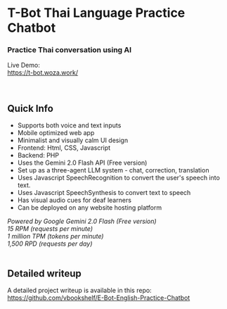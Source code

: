 # T-Bot Thai Language Practice Chatbot

### Practice Thai conversation using AI

Live Demo:<br>
https://t-bot.woza.work/

<br>

## Quick Info
- Supports both voice and text inputs
- Mobile optimized web app
- Minimalist and visually calm UI design
- Frontend: Html, CSS, Javascript
- Backend: PHP
- Uses the Gemini 2.0 Flash API (Free version)
- Set up as a three-agent LLM system - chat, correction, translation
- Uses Javascript SpeechRecognition to convert the user's speech into text.
- Uses Javascript SpeechSynthesis to convert text to speech
- Has visual audio cues for deaf learners
- Can be deployed on any website hosting platform

<i>Powered by Google Gemini 2.0 Flash (Free version)<br>
15 RPM (requests per minute)<br>
1 million TPM (tokens per minute)<br>
1,500 RPD (requests per day)</i>
<br>
<br>

## Detailed writeup

A detailed project writeup is available in this repo:<br>
https://github.com/vbookshelf/E-Bot-English-Practice-Chatbot
<br>
<br>


  

